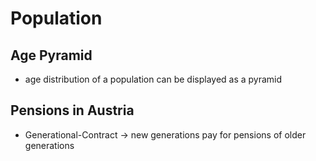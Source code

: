 # Population

## Age Pyramid

- age distribution of a population can be displayed as a pyramid 

## Pensions in Austria

- Generational-Contract -> new generations pay for pensions of older generations 
